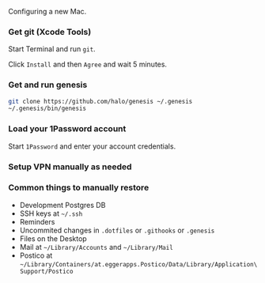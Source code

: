 Configuring a new Mac.

### Get git (Xcode Tools)

Start Terminal and run `git`.

Click `Install` and then `Agree` and wait 5 minutes.

### Get and run genesis

```bash
git clone https://github.com/halo/genesis ~/.genesis
~/.genesis/bin/genesis
```

### Load your 1Password account

Start `1Password` and enter your account credentials.

### Setup VPN manually as needed



### Common things to manually restore

* Development Postgres DB
* SSH keys at `~/.ssh`
* Reminders
* Uncommited changes in `.dotfiles` or `.githooks` or `.genesis`
* Files on the Desktop
* Mail at `~/Library/Accounts` and `~/Library/Mail`
* Postico at `~/Library/Containers/at.eggerapps.Postico/Data/Library/Application\ Support/Postico`
